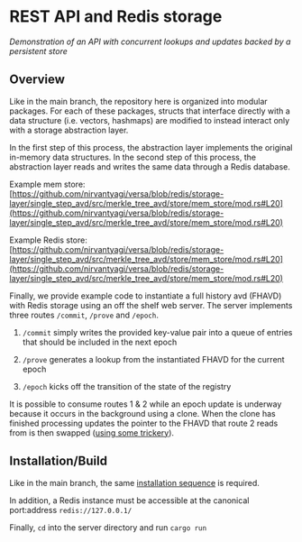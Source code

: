 # REST API and Redis storage

_Demonstration of an API with concurrent lookups and updates backed by a persistent store_ 

## Overview

Like in the main branch, the repository here is organized into modular packages. For each of these packages, structs that interface directly with a data structure (i.e. vectors, hashmaps) are modified to instead interact only with a storage abstraction layer. 

In the first step of this process, the abstraction layer implements the original in-memory data structures. In the second step of this process, the abstraction layer reads and writes the same data through a Redis database.

Example mem store: [https://github.com/nirvantyagi/versa/blob/redis/storage-layer/single_step_avd/src/merkle_tree_avd/store/mem_store/mod.rs#L20](https://github.com/nirvantyagi/versa/blob/redis/storage-layer/single_step_avd/src/merkle_tree_avd/store/mem_store/mod.rs#L20)

Example Redis store: [https://github.com/nirvantyagi/versa/blob/redis/storage-layer/single_step_avd/src/merkle_tree_avd/store/mem_store/mod.rs#L20](https://github.com/nirvantyagi/versa/blob/redis/storage-layer/single_step_avd/src/merkle_tree_avd/store/mem_store/mod.rs#L20)

Finally, we provide example code to instantiate a full history avd (FHAVD) with Redis storage using an off the shelf web server. The server implements three routes `/commit`, `/prove` and `/epoch`.

1) `/commit` simply writes the provided key-value pair into a queue of entries that should be included in the next epoch

2) `/prove` generates a lookup from the instantiated FHAVD for the current epoch

3) `/epoch` kicks off the transition of the state of the registry

It is possible to consume routes 1 & 2 while an epoch update is underway because it occurs in the background using a clone. When the clone has finished processing updates the pointer to the FHAVD that route 2 reads from is then swapped ([using some trickery](https://github.com/nirvantyagi/versa/blob/redis/storage-layer/server/src/main.rs#L110)). 

## Installation/Build

Like in the main branch, the same [installation sequence](https://github.com/nirvantyagi/versa/blob/master/README.md#installationbuild) is required.

In addition, a Redis instance must be accessible at the canonical port:address `redis://127.0.0.1/`

Finally, `cd` into the server directory and run `cargo run`
